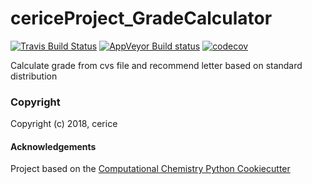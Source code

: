cericeProject_GradeCalculator
==============================
[//]: # (Badges)
[![Travis Build Status](https://travis-ci.org/REPLACE_WITH_OWNER_ACCOUNT/cericeProject_GradeCalculator.png)](https://travis-ci.org/REPLACE_WITH_OWNER_ACCOUNT/cericeProject_GradeCalculator)
[![AppVeyor Build status](https://ci.appveyor.com/api/projects/status/REPLACE_WITH_APPVEYOR_LINK/branch/master?svg=true)](https://ci.appveyor.com/project/REPLACE_WITH_OWNER_ACCOUNT/cericeProject_GradeCalculator/branch/master)
[![codecov](https://codecov.io/gh/REPLACE_WITH_OWNER_ACCOUNT/cericeProject_GradeCalculator/branch/master/graph/badge.svg)](https://codecov.io/gh/REPLACE_WITH_OWNER_ACCOUNT/cericeProject_GradeCalculator/branch/master)

Calculate grade from cvs file and recommend letter based on standard distribution

### Copyright

Copyright (c) 2018, cerice


#### Acknowledgements
 
Project based on the 
[Computational Chemistry Python Cookiecutter](https://github.com/choderalab/cookiecutter-python-comp-chem)
